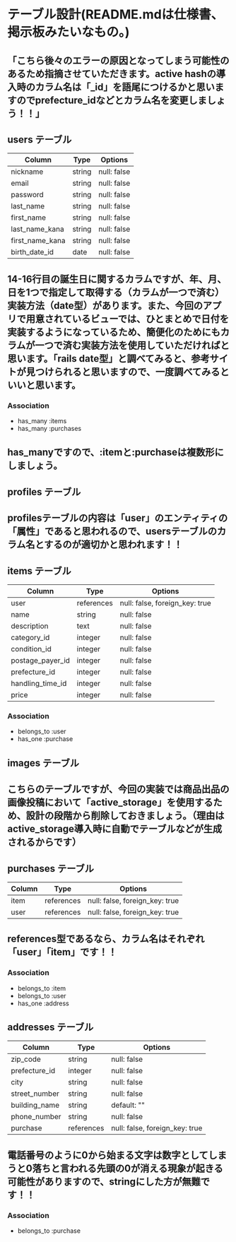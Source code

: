 # テーブル設計(README.mdは仕様書、掲示板みたいなもの。)
## 「こちら後々のエラーの原因となってしまう可能性のあるため指摘させていただきます。active hashの導入時のカラム名は「_id」を語尾につけるかと思いますのでprefecture_idなどとカラム名を変更しましょう！！」

## users テーブル

| Column          | Type       | Options                        |
| --------------- | ---------- | ------------------------------ |
| nickname        | string     | null: false                    |
| email           | string     | null: false                    |
| password        | string     | null: false                    |
| last_name       | string     | null: false                    |
| first_name      | string     | null: false                    |
| last_name_kana  | string     | null: false                    |
| first_name_kana | string     | null: false                    |
| birth_date_id   | date       | null: false                    |
## 14-16行目の誕生日に関するカラムですが、年、月、日を1つで指定して取得する（カラムが一つで済む）実装方法（date型）があります。また、今回のアプリで用意されているビューでは、ひとまとめで日付を実装するようになっているため、簡便化のためにもカラムが一つで済む実装方法を使用していただければと思います。「rails date型」と調べてみると、参考サイトが見つけられると思いますので、一度調べてみるといいと思います。

### Association

- has_many :items
- has_many :purchases

## has_manyですので、:itemと:purchaseは複数形にしましょう。

## profiles テーブル
## profilesテーブルの内容は「user」のエンティティの「属性」であると思われるので、usersテーブルのカラム名とするのが適切かと思われます！！



## items テーブル

| Column           | Type       | Options                        |
| ---------------- | ---------- | ------------------------------ |
| user             | references | null: false, foreign_key: true |
| name             | string     | null: false                    |
| description      | text       | null: false                    |
| category_id      | integer    | null: false                    |
| condition_id     | integer    | null: false                    |
| postage_payer_id | integer    | null: false                    |
| prefecture_id    | integer    | null: false                    |
| handling_time_id | integer    | null: false                    |
| price            | integer    | null: false                    |

### Association

- belongs_to :user
- has_one :purchase

## images テーブル
## こちらのテーブルですが、今回の実装では商品出品の画像投稿において「active_storage」を使用するため、設計の段階から削除しておきましょう。（理由はactive_storage導入時に自動でテーブルなどが生成されるからです）

## purchases テーブル

| Column  | Type       | Options                        |
| ------- | ---------- | ------------------------------ |
| item    | references | null: false, foreign_key: true |
| user    | references | null: false, foreign_key: true |
## references型であるなら、カラム名はそれぞれ「user」「item」です！！
### Association

- belongs_to :item
- belongs_to :user
- has_one :address

## addresses テーブル

| Column        | Type       | Options                        |
| ------------- | ---------- | ------------------------------ |
| zip_code      | string     | null: false                    |
| prefecture_id | integer    | null: false                    |
| city          | string     | null: false                    |
| street_number | string     | null: false                    |
| building_name | string     | default: ""                    |
| phone_number  | string     | null: false                    |
| purchase      | references | null: false, foreign_key: true |
## 電話番号のように0から始まる文字は数字としてしまうと0落ちと言われる先頭の0が消える現象が起きる可能性がありますので、stringにした方が無難です！！
### Association

- belongs_to :purchase
